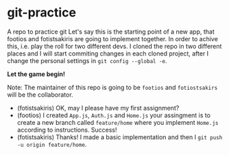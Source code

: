 # git-practice

A repo to practice git
Let's say this is the starting point of a new app, that footios and fotistsakiris are going to implement together.
In order to achive this, i.e. play the roll for two different devs. I cloned the repo in two different places
and I will start commiting changes in each cloned project, after I change the personal settings in `git config --global -e`.

**Let the game begin!**

Note: The maintainer of this repo is going to be `footios` and `fotiostsakirs` will be the collaborator.

- (fotistsakiris) OK, may I please have my first assignment?
- (footios) I created `App.js`, `Auth.js` and `Home.js` your assingment is to create a new branch called `feature/home` where you implement `Home.js` according to instructions. Success!
- (fotistsakiris) Thanks! I made a basic implementation and then I `git push -u origin feature/home`.
